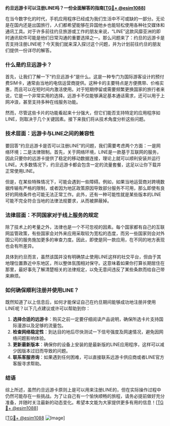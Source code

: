 **约旦远游卡可以注册LINE吗？一份全面解答的指南[[TG💪+ @esim1088](https://t.me/s/esim1088)]**

在当今数字化的时代，手机应用程序已经成为我们生活中不可或缺的一部分。无论是在国内还是出国旅行，人们都希望能够在异国他乡也能轻松使用各种社交媒体和通讯工具。对于许多前往约旦旅游或工作的朋友来说，“LINE”这款风靡亚洲的即时通讯软件可能是他们日常沟通的重要选择之一。那么问题来了：约旦的远游卡是否支持注册LINE呢？今天我们就来深入探讨这个问题，并为计划前往约旦的朋友们提供一份详尽的解答。

### 什么是约旦远游卡？

首先，让我们了解一下“约旦远游卡”是什么。这是一种专门为国际游客设计的预付费SIM卡，通常由当地的电信运营商提供。这种卡的主要特点是方便携带、价格实惠，而且可以在短时间内激活使用。对于短期停留或需要频繁更换国家的旅行者来说，它是一个非常实用的选择。远游卡不仅能够满足基本通话需求，还可以用于上网冲浪，甚至支持多种在线服务功能。

然而，尽管这些卡片的功能看起来十分强大，但它们能否支持特定的应用程序如LINE，则取决于几个关键因素。接下来我们将从技术角度分析这些问题。

### 技术层面：远游卡与LINE之间的兼容性

要回答“约旦远游卡是否可以注册LINE”的问题，我们需要考虑两个方面：一是网络环境；二是法律限制。首先，关于网络环境，LINE是一款基于互联网的服务，因此只要你的远游卡提供了稳定的移动数据连接，理论上就可以顺利安装并运行LINE。大多数情况下，约旦远游卡都会包含一定的流量套餐，这足以让你下载并正常使用LINE。

但是，在某些特殊情况下，可能会遇到一些障碍。例如，如果当地运营商对跨境数据传输有严格的限制，或者因为地区政策原因导致部分服务不可用，那么即使有良好的网络条件也可能无法正常工作。此外，还有一种可能性就是某些版本的LINE可能不完全符合当地的法律法规要求，从而被屏蔽掉。

### 法律层面：不同国家对于线上服务的规定

除了技术上的考量之外，法律也是一个不可忽视的因素。每个国家都有自己的互联网监管政策，有些国家会对外来应用采取较为宽松的态度，而另一些国家则会对外国公司的服务施加更多的审查力度。因此，即使是同一款应用，在不同的地方表现也会有所差异。

具体到约旦而言，虽然该国并没有明确禁止使用LINE这样的社交平台，但由于其地理位置靠近中东地区，所以整体氛围相对保守。这意味着如果你打算长期居住在那里，最好事先了解清楚相关的法律规定，以免无意间违反了某些条款而给自己带来麻烦。

### 如何确保顺利注册并使用LINE？

既然知道了以上信息后，如何才能保证自己在约旦期间能够成功地注册并使用LINE呢？以下几点建议或许可以帮助到你：

1. **选择合适的远游卡**：购买之前一定要仔细阅读产品说明，确保所选卡片支持国际漫游以及足够的流量包。
2. **检查网络稳定性**：到达目的地后尽快测试一下信号强度及网速情况，避免因网络问题影响体验。
3. **更新最新版本**：确保你的设备上安装的是最新版的LINE应用程序，这样可以减少因版本过旧而导致的问题。
4. **联系客服咨询**：如果遇到任何困难，可以直接联系远游卡供应商或者LINE官方客服寻求帮助。

### 结语

综上所述，虽然约旦远游卡原则上是可以用来注册LINE的，但在实际操作过程中仍然可能存在一些挑战。为了让自己有一个愉快顺畅的旅程，请务必提前做好充分准备，并随时关注最新的动态变化。希望本文能为大家提供更多有用的信息！[[TG💪+ @esim1088](https://t.me/s/esim1088)] 

[[TG💪+ @esim1088](https://t.me/s/esim1088) ![Image](https://i.postimg.cc/4NQfJmqS/Snipaste-2025-05-13-00-14-12.png)]